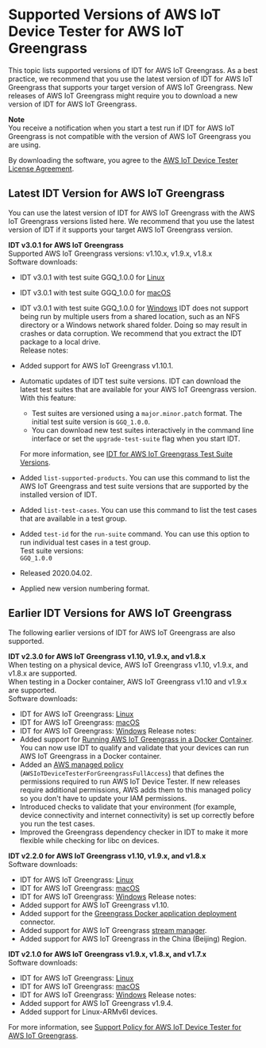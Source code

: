 # Supported Versions of AWS IoT Device Tester for AWS IoT Greengrass<a name="dev-test-versions"></a>

This topic lists supported versions of IDT for AWS IoT Greengrass\. As a best practice, we recommend that you use the latest version of IDT for AWS IoT Greengrass that supports your target version of AWS IoT Greengrass\. New releases of AWS IoT Greengrass might require you to download a new version of IDT for AWS IoT Greengrass\.

**Note**  
You receive a notification when you start a test run if IDT for AWS IoT Greengrass is not compatible with the version of AWS IoT Greengrass you are using\.

By downloading the software, you agree to the [AWS IoT Device Tester License Agreement](https://d232ctwt5kahio.cloudfront.net/greengrass/AWS%20IoT%20Device%20Tester%20License%20Agreement.pdf)\.

## Latest IDT Version for AWS IoT Greengrass<a name="idt-latest-version"></a>

You can use the latest version of IDT for AWS IoT Greengrass with the AWS IoT Greengrass versions listed here\. We recommend that you use the latest version of IDT if it supports your target AWS IoT Greengrass version\.

**IDT v3\.0\.1 for AWS IoT Greengrass**    
Supported AWS IoT Greengrass versions: v1\.10\.x, v1\.9\.x, v1\.8\.x    
Software downloads:  
+ IDT v3\.0\.1 with test suite GGQ\_1\.0\.0 for [Linux](https://d232ctwt5kahio.cloudfront.net/greengrass/devicetester_greengrass_linux_3.0.1.zip)
+ IDT v3\.0\.1 with test suite GGQ\_1\.0\.0 for [macOS](https://d232ctwt5kahio.cloudfront.net/greengrass/devicetester_greengrass_mac_3.0.1.zip)
+ IDT v3\.0\.1 with test suite GGQ\_1\.0\.0 for [Windows](https://d232ctwt5kahio.cloudfront.net/greengrass/devicetester_greengrass_win_3.0.1.zip)
<a name="unzip-package-to-local-drive"></a>IDT does not support being run by multiple users from a shared location, such as an NFS directory or a Windows network shared folder\. Doing so may result in crashes or data corruption\. We recommend that you extract the IDT package to a local drive\.  
Release notes:  
+ Added support for AWS IoT Greengrass v1\.10\.1\.
+ Automatic updates of IDT test suite versions\. IDT can download the latest test suites that are available for your AWS IoT Greengrass version\. With this feature:
  + Test suites are versioned using a `major.minor.patch` format\. The initial test suite version is `GGQ_1.0.0`\.
  + You can download new test suites interactively in the command line interface or set the `upgrade-test-suite` flag when you start IDT\.

  For more information, see [IDT for AWS IoT Greengrass Test Suite Versions](run-tests.md#idt-test-suite-versions)\.
+ Added `list-supported-products`\. You can use this command to list the AWS IoT Greengrass and test suite versions that are supported by the installed version of IDT\.
+ Added `list-test-cases`\. You can use this command to list the test cases that are available in a test group\.
+ Added `test-id` for the `run-suite` command\. You can use this option to run individual test cases in a test group\.  
Test suite versions:    
`GGQ_1.0.0`  <a name="ggq-1.0.0"></a>
+ Released 2020\.04\.02\.
+ Applied new version numbering format\.

## Earlier IDT Versions for AWS IoT Greengrass<a name="idt-prev-versions"></a>

The following earlier versions of IDT for AWS IoT Greengrass are also supported\.

**IDT v2\.3\.0 for AWS IoT Greengrass v1\.10, v1\.9\.x, and v1\.8\.x**  
When testing on a physical device, AWS IoT Greengrass v1\.10, v1\.9\.x, and v1\.8\.x are supported\.  
When testing in a Docker container, AWS IoT Greengrass v1\.10 and v1\.9\.x are supported\.  
Software downloads:  
+ IDT for AWS IoT Greengrass: [Linux](https://d232ctwt5kahio.cloudfront.net/greengrass/devicetester_greengrass_linux_2.3.0.zip)
+ IDT for AWS IoT Greengrass: [macOS](https://d232ctwt5kahio.cloudfront.net/greengrass/devicetester_greengrass_mac_2.3.0.zip)
+ IDT for AWS IoT Greengrass: [Windows](https://d232ctwt5kahio.cloudfront.net/greengrass/devicetester_greengrass_win_2.3.0.zip)
Release notes:  
+ Added support for [Running AWS IoT Greengrass in a Docker Container](run-gg-in-docker-container.md)\. You can now use IDT to qualify and validate that your devices can run AWS IoT Greengrass in a Docker container\.
+ Added an [AWS managed policy](https://docs.aws.amazon.com/IAM/latest/UserGuide/access_policies_managed-vs-inline.html#aws-managed-policies) \(`AWSIoTDeviceTesterForGreengrassFullAccess`\) that defines the permissions required to run AWS IoT Device Tester\. If new releases require additional permissions, AWS adds them to this managed policy so you don't have to update your IAM permissions\.
+ Introduced checks to validate that your environment \(for example, device connectivity and internet connectivity\) is set up correctly before you run the test cases\.
+ Improved the Greengrass dependency checker in IDT to make it more flexible while checking for libc on devices\.
 

**IDT v2\.2\.0 for AWS IoT Greengrass v1\.10, v1\.9\.x, and v1\.8\.x**  
Software downloads:  
+ IDT for AWS IoT Greengrass: [Linux](https://d232ctwt5kahio.cloudfront.net/greengrass/devicetester_greengrass_linux_2.2.0.zip)
+ IDT for AWS IoT Greengrass: [macOS](https://d232ctwt5kahio.cloudfront.net/greengrass/devicetester_greengrass_mac_2.2.0.zip)
+ IDT for AWS IoT Greengrass: [Windows](https://d232ctwt5kahio.cloudfront.net/greengrass/devicetester_greengrass_win_2.2.0.zip)
Release notes:  
+ Added support for AWS IoT Greengrass v1\.10\.
+ Added support for the [Greengrass Docker application deployment](docker-app-connector.md) connector\.
+ Added support for AWS IoT Greengrass [stream manager](stream-manager.md)\.
+ Added support for AWS IoT Greengrass in the China \(Beijing\) Region\.
 

**IDT v2\.1\.0 for AWS IoT Greengrass v1\.9\.x, v1\.8\.x, and v1\.7\.x**  
Software downloads:  
+ IDT for AWS IoT Greengrass: [Linux](https://d232ctwt5kahio.cloudfront.net/greengrass/devicetester_greengrass_linux_2.1.0.zip)
+ IDT for AWS IoT Greengrass: [macOS](https://d232ctwt5kahio.cloudfront.net/greengrass/devicetester_greengrass_mac_2.1.0.zip)
+ IDT for AWS IoT Greengrass: [Windows](https://d232ctwt5kahio.cloudfront.net/greengrass/devicetester_greengrass_win_2.1.0.zip)
Release notes:  
+ Added support for AWS IoT Greengrass v1\.9\.4\.
+ Added support for Linux\-ARMv6l devices\.
 

For more information, see [Support Policy for AWS IoT Device Tester for AWS IoT Greengrass](idt-support-policy.md)\.